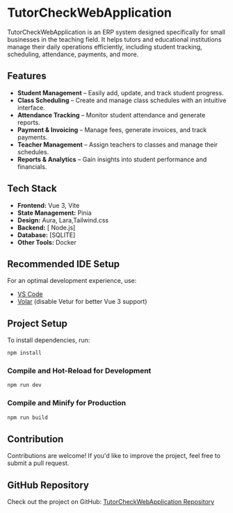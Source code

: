 # TutorCheckWebApplication

TutorCheckWebApplication is an ERP system designed specifically for small businesses in the teaching field. It helps tutors and educational institutions manage their daily operations efficiently, including student tracking, scheduling, attendance, payments, and more.

## Features
- **Student Management** – Easily add, update, and track student progress.
- **Class Scheduling** – Create and manage class schedules with an intuitive interface.
- **Attendance Tracking** – Monitor student attendance and generate reports.
- **Payment & Invoicing** – Manage fees, generate invoices, and track payments.
- **Teacher Management** – Assign teachers to classes and manage their schedules.
- **Reports & Analytics** – Gain insights into student performance and financials.

## Tech Stack
- **Frontend:** Vue 3, Vite
- **State Management:** Pinia
- **Design:** Aura, Lara,Tailwind.css
- **Backend:** [ Node.js]
- **Database:** [SQLITE]
- **Other Tools:** Docker

## Recommended IDE Setup
For an optimal development experience, use:
- [VS Code](https://code.visualstudio.com/)
- [Volar](https://marketplace.visualstudio.com/items?itemName=Vue.volar) (disable Vetur for better Vue 3 support)

## Project Setup
To install dependencies, run:
```sh
npm install
```

### Compile and Hot-Reload for Development
```sh
npm run dev
```

### Compile and Minify for Production
```sh
npm run build
```

## Contribution
Contributions are welcome! If you'd like to improve the project, feel free to submit a pull request.

## GitHub Repository
Check out the project on GitHub: [TutorCheckWebApplication Repository](https://github.com/AmanShaikh1099/TutorCheck)
